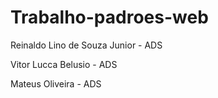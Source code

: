 # Trabalho-padroes-web

Reinaldo Lino de Souza Junior - ADS

Vitor Lucca Belusio - ADS

Mateus Oliveira - ADS
